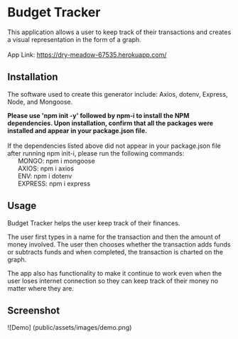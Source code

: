 # Budget Tracker

This application allows a user to keep track of their transactions and creates a visual representation in the form of a graph.
<br>
<br>
App Link: https://dry-meadow-67535.herokuapp.com/

## Installation
The software used to create this generator include: Axios, dotenv, Express, Node, and Mongoose.

**Please use 'npm init -y' followed by npm-i to install the NPM dependencies. Upon installation, confirm that all the packages were installed and appear in your package.json file.**
<br>
<br> 
If the dependencies listed above did not appear in your package.json file after running npm init-i, please run the following commands:
<br>
&nbsp;&nbsp;&nbsp;&nbsp;&nbsp;&nbsp;MONGO: npm i mongoose
<br>
&nbsp;&nbsp;&nbsp;&nbsp;&nbsp;&nbsp;AXIOS: npm i axios
<br>
&nbsp;&nbsp;&nbsp;&nbsp;&nbsp;&nbsp;ENV: npm i dotenv
<br>
&nbsp;&nbsp;&nbsp;&nbsp;&nbsp;&nbsp;EXPRESS: npm i express
<br>

## Usage
Budget Tracker helps the user keep track of their finances.

The user first types in a name for the transaction and then the amount of money involved. The user then chooses whether the transaction adds funds or subtracts funds and when completed, the transaction is charted on the graph. 

The app also has functionality to make it continue to work even when the user loses internet connection so they can keep track of their money no matter where they are.

## Screenshot

![Demo] (public/assets/images/demo.png)